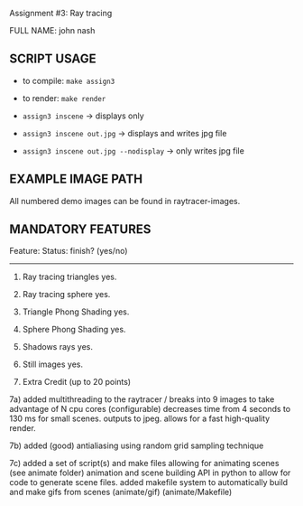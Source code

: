 Assignment #3: Ray tracing

FULL NAME: john nash

SCRIPT USAGE
------------------
* to compile: `make assign3`

* to render: `make render`

* `assign3 inscene` -> displays only
* `assign3 inscene out.jpg` -> displays and writes jpg file
* `assign3 inscene out.jpg --nodisplay` -> only writes jpg file

EXAMPLE IMAGE PATH
------------------
All numbered demo images can be found in raytracer-images.


MANDATORY FEATURES
------------------

Feature:                                 Status: finish? (yes/no)
-------------------------------------    -------------------------
1) Ray tracing triangles                  yes.

2) Ray tracing sphere                     yes.

3) Triangle Phong Shading                 yes.

4) Sphere Phong Shading                   yes.

5) Shadows rays                           yes.

6) Still images                           yes.
   
7) Extra Credit (up to 20 points)

7a)  added multithreading to the raytracer / breaks into 9 images to take advantage of N cpu cores (configurable)
    decreases time from 4 seconds to 130 ms for small scenes. outputs to jpeg.
    allows for a fast high-quality render.

7b) added (good) antialiasing using random grid sampling technique

7c) added a set of script(s) and make files allowing for animating scenes
  	(see animate folder)
  	animation and scene building API in python to allow for code to generate scene files.
  	added makefile system to automatically build and make gifs from scenes (animate/gif) (animate/Makefile)


